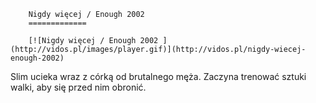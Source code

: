 
        Nigdy więcej / Enough 2002 
        =============
        
        [![Nigdy więcej / Enough 2002 ](http://vidos.pl/images/player.gif)](http://vidos.pl/nigdy-wiecej-enough-2002)
        
        
 Slim ucieka wraz z córką od brutalnego męża. Zaczyna trenować sztuki walki, aby się przed nim obronić.
    